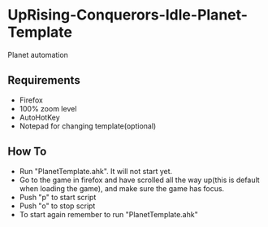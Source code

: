 # UpRising-Conquerors-Idle-Planet-Template
Planet automation

## Requirements
- Firefox
- 100% zoom level
- AutoHotKey
- Notepad for changing template(optional)

## How To
- Run "PlanetTemplate.ahk". It will not start yet.
- Go to the game in firefox and have scrolled all the way up(this is default when loading the game), and make sure the game has focus.
- Push "p" to start script
- Push "o" to stop script
- To start again remember to run "PlanetTemplate.ahk"
